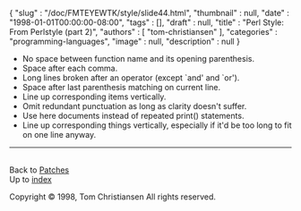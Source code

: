{
   "slug" : "/doc/FMTEYEWTK/style/slide44.html",
   "thumbnail" : null,
   "date" : "1998-01-01T00:00:00-08:00",
   "tags" : [],
   "draft" : null,
   "title" : "Perl Style: From Perlstyle (part 2)",
   "authors" : [
      "tom-christiansen"
   ],
   "categories" : "programming-languages",
   "image" : null,
   "description" : null
}


-   No space between function name and its opening parenthesis.
-   Space after each comma.
-   Long lines broken after an operator (except \`and' and \`or').
-   Space after last parenthesis matching on current line.
-   Line up corresponding items vertically.
-   Omit redundant punctuation as long as clarity doesn't suffer.
-   Use here documents instead of repeated print() statements.
-   Line up corresponding things vertically, especially if it'd be too long to fit on one line anyway.

------------------------------------------------------------------------

\
Back to [Patches](/doc/FMTEYEWTK/style/slide42.html)
\
Up to [index](/doc/FMTEYEWTK/style/slide-index.html)

Copyright © 1998, Tom Christiansen
All rights reserved.
